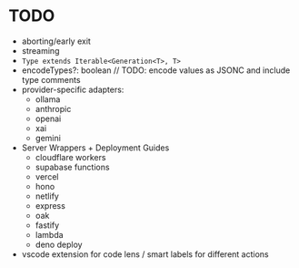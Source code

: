 # TODO

- aborting/early exit
- streaming
- `Type extends Iterable<Generation<T>, T>`
- encodeTypes?: boolean // TODO: encode values as JSONC and include type
  comments
- provider-specific adapters:
  - ollama
  - anthropic
  - openai
  - xai
  - gemini
- Server Wrappers + Deployment Guides
  - cloudflare workers
  - supabase functions
  - vercel
  - hono
  - netlify
  - express
  - oak
  - fastify
  - lambda
  - deno deploy
- vscode extension for code lens / smart labels for different actions

